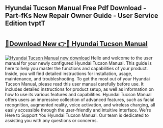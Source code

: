 ## Hyundai Tucson Manual Free Pdf Download - Part-fKs New Repair Owner Guide - User Service Edition tvptT

# <h2><a href="http://bc38065.oget.top/?id=Hyundai+Tucson+Manual">🔗Download New 👉🔴 Hyundai Tucson Manual</a></h2>

[![Hyundai Tucson Manual new download](https://i.imgur.com/5g1atiW.png)](http://bc38065.oget.top/?id=Hyundai+Tucson+Manual)
Hello and welcome to the user manual for your newly configured Hyundai Tucson Manual. This guide is here to help you master the functions and capabilities of your product. Inside, you will find detailed instructions for installation, usage, maintenance, and troubleshooting. To get the most out of your Hyundai Tucson Manual, please read this user manual carefully before use. It includes detailed instructions for product setup, as well as information on how to use its various features and capabilities. Hyundai Tucson Manual offers users an impressive collection of advanced features, such as facial recognition, augmented reality, voice activation, and wireless charging, all easily accessible through the user-friendly and intuitive interface. We're Here to Support You Hyundai Tucson Manual. Our team is dedicated to assisting you with any questions or concerns.
